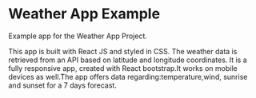 # Weather App Example

Example app for the Weather App Project.

This app is built with React JS and styled in CSS. The weather data is retrieved from an API based on latitude and longitude coordinates. It is a fully responsive app, created with React bootstrap.It works on mobile devices as well.The app offers data regarding:temperature,wind, sunrise and sunset for a 7 days forecast.